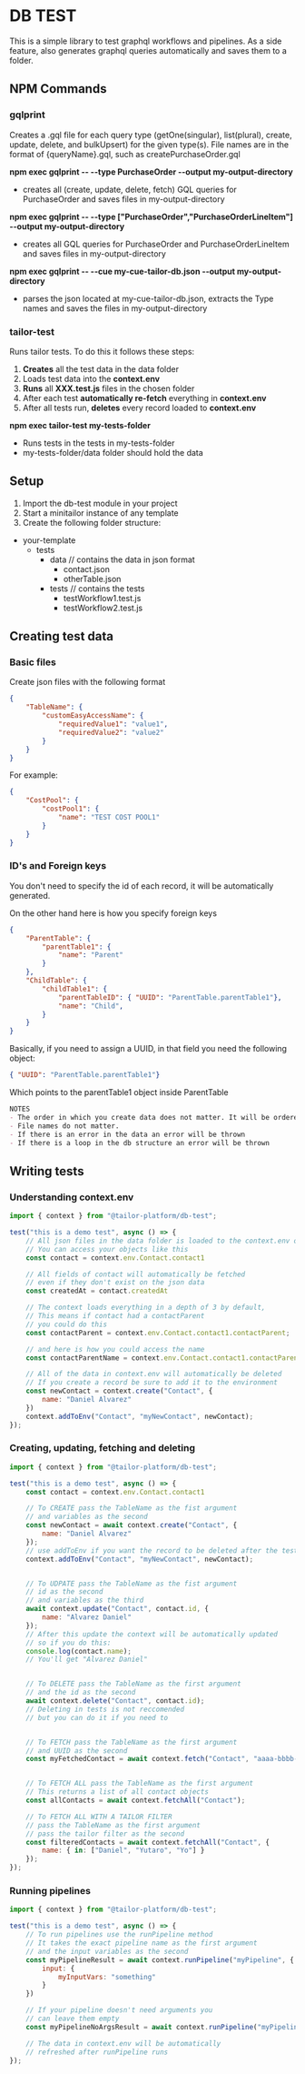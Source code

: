 # DB TEST
This is a simple library to test graphql workflows and pipelines.
As a side feature, also generates graphql queries automatically and saves them to a folder.

## NPM Commands

### gqlprint

Creates a .gql file for each query type (getOne(singular), list(plural), create, update, delete, and bulkUpsert) for the given type(s).
File names are in the format of {queryName}.gql, such as createPurchaseOrder.gql

**npm exec gqlprint -- --type PurchaseOrder --output my-output-directory**
- creates all (create, update, delete, fetch) GQL queries for PurchaseOrder and saves files in my-output-directory


**npm exec gqlprint -- --type ["PurchaseOrder","PurchaseOrderLineItem"] --output my-output-directory**
- creates all GQL queries for PurchaseOrder and PurchaseOrderLineItem and saves files in my-output-directory

**npm exec gqlprint -- --cue my-cue-tailor-db.json --output my-output-directory**
- parses the json located at my-cue-tailor-db.json, extracts the Type names and saves the files in my-output-directory


### tailor-test

Runs tailor tests. To do this it follows these steps:
1. **Creates** all the test data in the data folder
2. Loads test data into the **context.env**
3. **Runs** all **XXX.test.js** files in the chosen folder
4. After each test **automatically re-fetch** everything in **context.env**
5. After all tests run, **deletes** every record loaded to **context.env**


**npm exec tailor-test my-tests-folder**

- Runs tests in the tests in my-tests-folder
- my-tests-folder/data folder should hold the data


## Setup

1. Import the db-test module in your project
2. Start a minitailor instance of any template
3. Create the following folder structure:

- your-template
    -  tests
        - data // contains the data in json format
            - contact.json 
            - otherTable.json
        - tests // contains the tests
            - testWorkflow1.test.js 
            - testWorkflow2.test.js

## Creating test data

### Basic files
Create json files with the following format
```json 
{
    "TableName": {
        "customEasyAccessName": {
            "requiredValue1": "value1",
            "requiredValue2": "value2"
        }
    }
}
```

For example:
```json 
{
    "CostPool": {
        "costPool1": {
            "name": "TEST COST POOL1"
        }
    }
}
```

### ID's and Foreign keys

You don't need to specify the id of each record, it will be automatically generated.

On the other hand here is how you specify foreign keys

```json
{
    "ParentTable": {
        "parentTable1": {
            "name": "Parent"
        }
    },
    "ChildTable": {
        "childTable1": {
            "parentTableID": { "UUID": "ParentTable.parentTable1"},
            "name": "Child",
        }
    }
}
```

Basically, if you need to assign a UUID, in that field you need the following object:
```json
{ "UUID": "ParentTable.parentTable1"}
```
Which points to the parentTable1 object inside ParentTable 

```md
NOTES
- The order in which you create data does not matter. It will be ordered before creation automatically.
- File names do not matter.
- If there is an error in the data an error will be thrown
- If there is a loop in the db structure an error will be thrown
```

## Writing tests


### Understanding context.env
```javascript
import { context } from "@tailor-platform/db-test";

test("this is a demo test", async () => {
    // All json files in the data folder is loaded to the context.env object
    // You can access your objects like this
    const contact = context.env.Contact.contact1

    // All fields of contact will automatically be fetched
    // even if they don't exist on the json data
    const createdAt = contact.createdAt

    // The context loads everything in a depth of 3 by default,
    // This means if contact had a contactParent
    // you could do this
    const contactParent = context.env.Contact.contact1.contactParent;

    // and here is how you could access the name
    const contactParentName = context.env.Contact.contact1.contactParent.name;

    // All of the data in context.env will automatically be deleted
    // If you create a record be sure to add it to the environment
    const newContact = context.create("Contact", {
        name: "Daniel Alvarez"
    })
    context.addToEnv("Contact", "myNewContact", newContact);
});
```

### Creating, updating, fetching and deleting
```javascript
import { context } from "@tailor-platform/db-test";

test("this is a demo test", async () => {
    const contact = context.env.Contact.contact1

    // To CREATE pass the TableName as the fist argument
    // and variables as the second 
    const newContact = await context.create("Contact", {
        name: "Daniel Alvarez"
    });
    // use addToEnv if you want the record to be deleted after the tests
    context.addToEnv("Contact", "myNewContact", newContact);


    // To UDPATE pass the TableName as the fist argument
    // id as the second
    // and variables as the third
    await context.update("Contact", contact.id, {
        name: "Alvarez Daniel"
    });
    // After this update the context will be automatically updated
    // so if you do this:
    console.log(contact.name);
    // You'll get "Alvarez Daniel"


    // To DELETE pass the TableName as the first argument
    // and the id as the second
    await context.delete("Contact", contact.id);
    // Deleting in tests is not reccomended 
    // but you can do it if you need to


    // To FETCH pass the TableName as the first argument
    // and UUID as the second
    const myFetchedContact = await context.fetch("Contact", "aaaa-bbbb-cccc-dddddddd-eeee");


    // To FETCH ALL pass the TableName as the first argument
    // This returns a list of all contact objects
    const allContacts = await context.fetchAll("Contact");

    // To FETCH ALL WITH A TAILOR FILTER 
    // pass the TableName as the first argument
    // pass the tailor filter as the second
    const filteredContacts = await context.fetchAll("Contact", {
        name: { in: ["Daniel", "Yutaro", "Yo"] }
    });
});
```


### Running pipelines
```javascript
import { context } from "@tailor-platform/db-test";

test("this is a demo test", async () => {
    // To run pipelines use the runPipeline method
    // It takes the exact pipeline name as the first argument
    // and the input variables as the second
    const myPipelineResult = await context.runPipeline("myPipeline", {
        input: {
            myInputVars: "something"
        }
    })

    // If your pipeline doesn't need arguments you 
    // can leave them empty
    const myPipelineNoArgsResult = await context.runPipeline("myPipelineNoArgs");

    // The data in context.env will be automatically 
    // refreshed after runPipeline runs
});
```